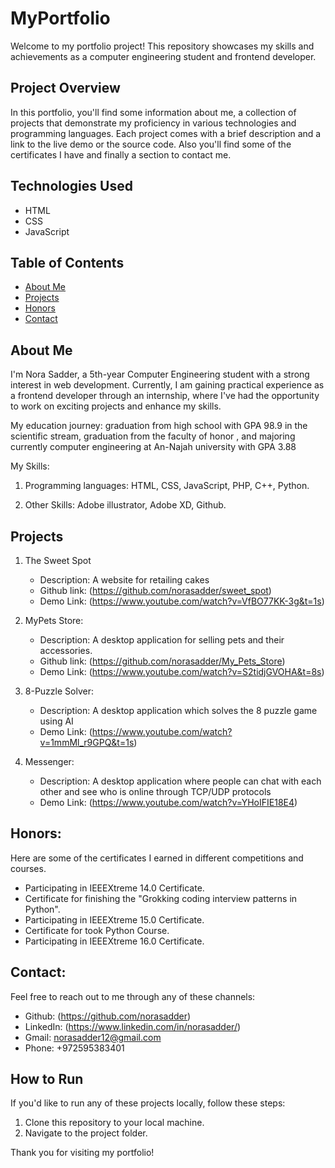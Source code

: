 # MyPortfolio

Welcome to my portfolio project! This repository showcases my skills and achievements as a computer engineering student and frontend developer.

## Project Overview

In this portfolio, you'll find some information about me, a collection of projects that demonstrate my proficiency in various technologies and programming languages. Each project comes with a brief description and a link to the live demo or the source code. Also you'll find some of the certificates I have and finally a section to contact me.

## Technologies Used

- HTML
- CSS
- JavaScript

## Table of Contents

- [About Me](#about-me)
- [Projects](#projects)
- [Honors](#honors)
- [Contact](#contact)

## About Me

I'm Nora Sadder, a 5th-year Computer Engineering student with a strong interest in web development. Currently, I am gaining practical experience as a frontend developer through an internship, where I've had the opportunity to work on exciting projects and enhance my skills.

My education journey: graduation from high school with GPA 98.9 in the scientific stream, graduation from the faculty of honor , and majoring currently computer engineering at An-Najah university with GPA 3.88  

My Skills: 
1. Programming languages: 
HTML, CSS, JavaScript, PHP, C++, Python.

2. Other Skills:
Adobe illustrator, Adobe XD, Github.


## Projects

1. The Sweet Spot
   - Description: A website for retailing cakes
   - Github link: (https://github.com/norasadder/sweet_spot)
   - Demo Link:   (https://www.youtube.com/watch?v=VfBO77KK-3g&t=1s)

2. MyPets Store:
   - Description: A desktop application for selling pets and their accessories.
   - Github link: (https://github.com/norasadder/My_Pets_Store)
   - Demo Link:   (https://www.youtube.com/watch?v=S2tidjGVOHA&t=8s)

3. 8-Puzzle Solver:
   - Description: A desktop application which solves the 8 puzzle game using AI
   - Demo Link:   (https://www.youtube.com/watch?v=1mmMl_r9GPQ&t=1s)

4. Messenger:
   - Description: A desktop application where people can chat with each other and see who is online through TCP/UDP protocols
   - Demo Link:   (https://www.youtube.com/watch?v=YHoIFIE18E4)

## Honors:
Here are some of the certificates I earned in different competitions and courses.

- Participating in IEEEXtreme 14.0 Certificate.
- Certificate for finishing the "Grokking coding interview patterns in Python".
- Participating in IEEEXtreme 15.0 Certificate.
- Certificate for took Python Course.
- Participating in IEEEXtreme 16.0 Certificate.


## Contact:
Feel free to reach out to me through any of these channels:
- Github:   (https://github.com/norasadder)
- LinkedIn: (https://www.linkedin.com/in/norasadder/)
- Gmail:    norasadder12@gmail.com
- Phone:    +972595383401


## How to Run

If you'd like to run any of these projects locally, follow these steps:

1. Clone this repository to your local machine.
2. Navigate to the project folder.


Thank you for visiting my portfolio!

